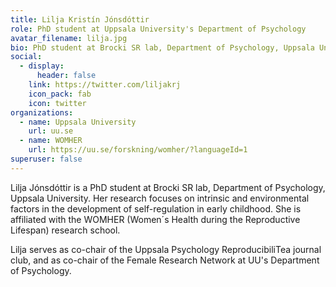 ```yaml
---
title: Lilja Kristín Jónsdóttir
role: PhD student at Uppsala University's Department of Psychology
avatar_filename: lilja.jpg
bio: PhD student at Brocki SR lab, Department of Psychology, Uppsala University.
social:
  - display:
      header: false
    link: https://twitter.com/liljakrj
    icon_pack: fab
    icon: twitter
organizations:
  - name: Uppsala University
    url: uu.se
  - name: WOMHER
    url: https://uu.se/forskning/womher/?languageId=1
superuser: false
---
```

Lilja Jónsdóttir is a PhD student at Brocki SR lab, Department of Psychology, Uppsala University. Her research focuses on intrinsic and environmental factors in the development of self-regulation in early childhood. She is affiliated with the WOMHER (Women´s Health during the Reproductive Lifespan) research school. 

Lilja serves as co-chair of the Uppsala Psychology ReproducibiliTea journal club, and as co-chair of the Female Research Network at UU's Department of Psychology.